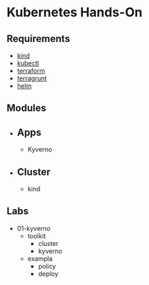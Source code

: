 # Kubernetes Hands-On

## Requirements
- [kind](https://kind.sigs.k8s.io/docs/user/quick-start/)
- [kubectl](https://kubernetes.io/docs/tasks/tools/)
- [terraform](https://developer.hashicorp.com/terraform/install)
- [terragrunt](https://terragrunt.gruntwork.io/docs/getting-started/install/)
- [helm](https://helm.sh/docs/intro/install/)


## Modules

- Apps
    -
    - Kyverno

- Cluster
    -
    - kind


## Labs

- 01-kyverno
    - toolkit
      - cluster
      - kyverno
    - exampla
      - policy
      - deploy